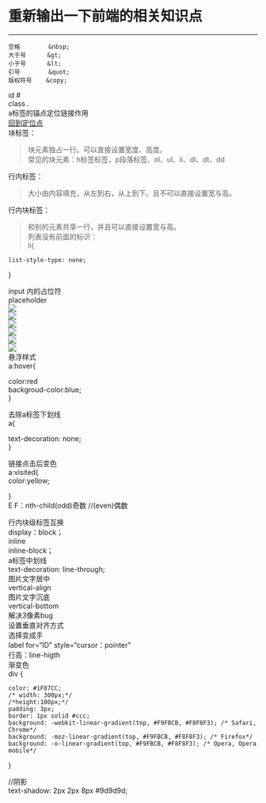 # 重新输出一下前端的相关知识点  

----------
    空格        &nbsp;  
    大于号      &gt;  
    小于号      &lt;  
    引号        &quot;  
    版权符号    &copy;  

id #  
class .  
a标签的锚点定位链接作用  
<a href="#定位点">回到定位点</a>  
块标签：  
> 块元素独占一行。可以直接设置宽度、高度。  
	常见的块元素：h标签标签，p段落标签、ol、ul、li、dl、dt、dd    

行内标签：
>	大小由内容填充，从左到右，从上到下。且不可以直接设置宽与高。  

行内块标签：  
>	和别的元素共享一行，并且可以直接设置宽与高。  
列表没有前面的标识：  
li{  

    list-style-type: none;  

}  

input 内的占位符   
placeholder  
![](https://raw.githubusercontent.com/xunyegege/picgo_repo/master/G%3A%5Cgithub%5Cpicgo_repo20180718090512.png)  
![](https://raw.githubusercontent.com/xunyegege/picgo_repo/master/G%3A%5Cgithub%5Cpicgo_repo20180718100828.png)  
![](https://raw.githubusercontent.com/xunyegege/picgo_repo/master/G%3A%5Cgithub%5Cpicgo_repo20180718114354.png)  
![](https://raw.githubusercontent.com/xunyegege/picgo_repo/master/G%3A%5Cgithub%5Cpicgo_repo20180718155617.png)  
![](https://raw.githubusercontent.com/xunyegege/picgo_repo/master/G%3A%5Cgithub%5Cpicgo_repo20180718155650.png)  
![](https://raw.githubusercontent.com/xunyegege/picgo_repo/master/G%3A%5Cgithub%5Cpicgo_repo20180718155710.png)  
悬浮样式  
a:hover{

color:red  
backgroud-color:blue;  
}  

去除a标签下划线  
a{

text-decoration: none;  
}  

链接点击后变色  
a:visited{  
color:yellow;

}  
  E F：nth-child(odd)奇数
//(even)偶数  


行内块级标签互换  
display：block；  
         inline  
         inline-block；  
a标签中划线  
    text-decoration: line-through;  
图片文字居中  
vertical-align  
图片文字沉底  
vertical-bottom  
解决3像素bug  
设置垂直对齐方式  
选择变成手  
label for=“ID” style=“cursor：pointer”   
行高：line-higth  
渐变色  
    div {

    color: #1F87CC;
    /* width: 300px;*/
    /*height:100px;*/
    padding: 3px;
    border: 1px solid #ccc;
    background: -webkit-linear-gradient(top, #F9FBCB, #F8F8F3); /* Safari, Chrome*/
    background: -moz-linear-gradient(top, #F9FBCB, #F8F8F3); /* Firefox*/
    background: -o-linear-gradient(top, #F9FBCB, #F8F8F3); /* Opera, Opera mobile*/

}   


//阴影  
text-shadow: 2px 2px 8px #9d9d9d;
